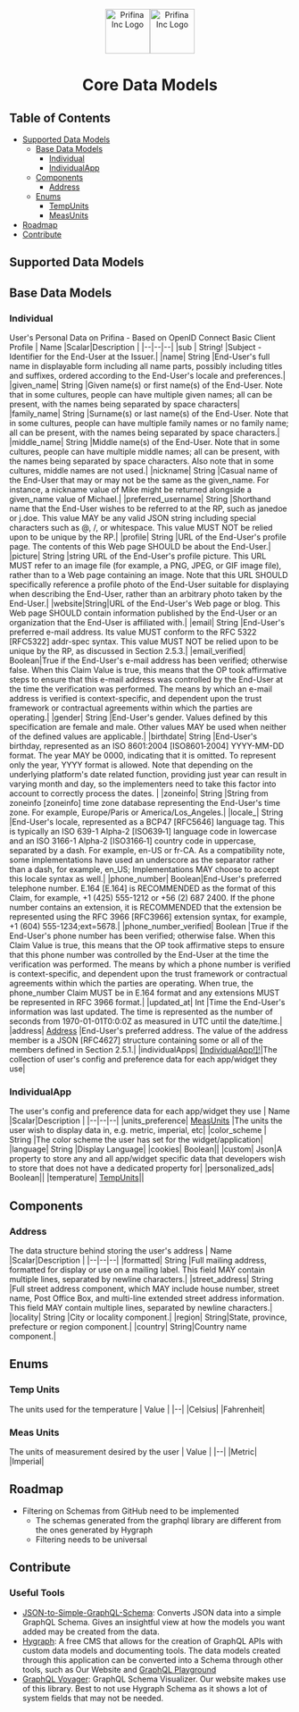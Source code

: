 <div align="center">
<p float="left">
	<a href="https://www.prifina.com/"><img src="https://www.prifina.com/uploads/1/0/1/4/101493144/prifina-new-logo-big-black_orig.png" alt="Prifina Inc Logo" height="80"><img src="https://www.prifina.com/uploads/1/0/1/4/101493144/prifina-new-logo-big-white_orig.png" alt="Prifina Inc Logo" height="80"></a>
</p>
<h1> Core Data Models</h1>
</div>

## Table of Contents
- [Supported Data Models](#supported-data-models)
	- [Base Data Models](#base-data-models)
		- [Individual](#individual)
		- [IndividualApp](#individualapp)
	- [Components](#components)
		- [Address](#address)	
	- [Enums](#enums)
		- [TempUnits](#temp-units)	
		- [MeasUnits](#meas-units)	
- [Roadmap](#roadmap)
- [Contribute](#contribute)


## Supported Data Models
## Base Data Models
### Individual
User's Personal Data on Prifina - Based on OpenID Connect Basic Client Profile
| Name |Scalar|Description |
|--|--|--|
|sub | String! |Subject - Identifier for the End-User at the Issuer.|
|name| String |End-User's full name in displayable form including all name parts, possibly including titles and suffixes, ordered according to the End-User's locale and preferences.|
|given_name| String |Given name(s) or first name(s) of the End-User. Note that in some cultures, people can have multiple given names; all can be present, with the names being separated by space characters|
|family_name| String |Surname(s) or last name(s) of the End-User. Note that in some cultures, people can have multiple family names or no family name; all can be present, with the names being separated by space characters.|
|middle_name| String |Middle name(s) of the End-User. Note that in some cultures, people can have multiple middle names; all can be present, with the names being separated by space characters. Also note that in some cultures, middle names are not used.|
|nickname| String |Casual name of the End-User that may or may not be the same as the given_name. For instance, a nickname value of Mike might be returned alongside a given_name value of Michael.|
|preferred_username| String |Shorthand name that the End-User wishes to be referred to at the RP, such as janedoe or j.doe. This value MAY be any valid JSON string including special characters such as @, /, or whitespace. This value MUST NOT be relied upon to be unique by the RP.|
|profile| String |URL of the End-User's profile page. The contents of this Web page SHOULD be about the End-User.|
|picture| String |string URL of the End-User's profile picture. This URL MUST refer to an image file (for example, a PNG, JPEG, or GIF image file), rather than to a Web page containing an image. Note that this URL SHOULD specifically reference a profile photo of the End-User suitable for displaying when describing the End-User, rather than an arbitrary photo taken by the End-User.|
|website|String|URL of the End-User's Web page or blog. This Web page SHOULD contain information published by the End-User or an organization that the End-User is affiliated with.|
|email| String |End-User's preferred e-mail address. Its value MUST conform to the RFC 5322 [RFC5322] addr-spec syntax. This value MUST NOT be relied upon to be unique by the RP, as discussed in Section 2.5.3.|
|email_verified| Boolean|True if the End-User's e-mail address has been verified; otherwise false. When this Claim Value is true, this means that the OP took affirmative steps to ensure that this e-mail address was controlled by the End-User at the time the verification was performed. The means by which an e-mail address is verified is context-specific, and dependent upon the trust framework or contractual agreements within which the parties are operating.|
|gender| String |End-User's gender. Values defined by this specification are female and male. Other values MAY be used when neither of the defined values are applicable.|
|birthdate| String |End-User's birthday, represented as an ISO 8601:2004 [ISO8601‑2004] YYYY-MM-DD format. The year MAY be 0000, indicating that it is omitted. To represent only the year, YYYY format is allowed. Note that depending on the underlying platform's date related function, providing just year can result in varying month and day, so the implementers need to take this factor into account to correctly process the dates. |
|zoneinfo| String |String from zoneinfo [zoneinfo] time zone database representing the End-User's time zone. For example, Europe/Paris or America/Los_Angeles.|
|locale_| String |End-User's locale, represented as a BCP47 [RFC5646] language tag. This is typically an ISO 639-1 Alpha-2 [ISO639‑1] language code in lowercase and an ISO 3166-1 Alpha-2 [ISO3166‑1] country code in uppercase, separated by a dash. For example, en-US or fr-CA. As a compatibility note, some implementations have used an underscore as the separator rather than a dash, for example, en_US; Implementations MAY choose to accept this locale syntax as well.|
|phone_number| Boolean|End-User's preferred telephone number. E.164 [E.164] is RECOMMENDED as the format of this Claim, for example, +1 (425) 555-1212 or +56 (2) 687 2400. If the phone number contains an extension, it is RECOMMENDED that the extension be represented using the RFC 3966 [RFC3966] extension syntax, for example, +1 (604) 555-1234;ext=5678.|
|phone_number_verified| Boolean |True if the End-User's phone number has been verified; otherwise false. When this Claim Value is true, this means that the OP took affirmative steps to ensure that this phone number was controlled by the End-User at the time the verification was performed. The means by which a phone number is verified is context-specific, and dependent upon the trust framework or contractual agreements within which the parties are operating. When true, the phone_number Claim MUST be in E.164 format and any extensions MUST be represented in RFC 3966 format.|
|updated_at| Int |Time the End-User's information was last updated. The time is represented as the number of seconds from 1970-01-01T0:0:0Z as measured in UTC until the date/time.|
|address| [Address](#address) |End-User's preferred address. The value of the address member is a JSON [RFC4627] structure containing some or all of the members defined in Section 2.5.1.|
|individualApps| [[IndividualApp!]!](#individualapp)|The collection of user's config and preference data for each app/widget they use|
### IndividualApp
The user's config and preference data for each app/widget they use
| Name |Scalar|Description |
|--|--|--|
|units_preference| [MeasUnits](#meas-units)	|The units the user wish to display data in, e.g. metric, imperial, etc|
|color_scheme | String |The color scheme the user has set for the widget/application|
|language| String |Display Language|
|cookies| Boolean||
|custom| Json|A property to store any and all app/widget specific data that developers wish to store that does not have a dedicated property for|
|personalized_ads| Boolean||
|temperature| [TempUnits](#temp-units)||

## Components
### Address
The data structure behind storing the user's address
| Name |Scalar|Description |
|--|--|--|
|formatted| String |Full mailing address, formatted for display or use on a mailing label. This field MAY contain multiple lines, separated by newline characters.|
|street_address| String |Full street address component, which MAY include house number, street name, Post Office Box, and multi-line extended street address information. This field MAY contain multiple lines, separated by newline characters.|
|locality| String |City or locality component.|
|region| String|State, province, prefecture or region component.|
|country| String|Country name component.|
## Enums
### Temp Units
The units used for the temperature
| Value |
|--|
|Celsius|
|Fahrenheit|

### Meas Units
The units of measurement desired by the user
| Value |
|--|
|Metric|
|Imperial|

## Roadmap

 - Filtering on  Schemas from GitHub need to be implemented
	 - The schemas generated from the graphql library are different from the ones generated by Hygraph
	 - Filtering needs to be universal

## Contribute
### Useful Tools

 - [JSON-to-Simple-GraphQL-Schema](https://walmartlabs.github.io/json-to-simple-graphql-schema/): Converts JSON data into a simple GraphQL Schema. Gives an insightful view at how the models you want added may be created from the data.
 - [Hygraph](https://hygraph.com/): A free CMS that allows for the creation of GraphQL APIs with custom data models and documenting tools. The data models created through this application can be converted into a Schema through other tools, such as Our Website and [GraphQL Playground](https://www.graphqlbin.com/v2/new)
 - [GraphQL Voyager](https://ivangoncharov.github.io/graphql-voyager/): GraphQL Schema Visualizer. Our website makes use of this library. Best to not use Hygraph Schema as it shows a lot of system fields that may not be needed. 
